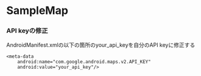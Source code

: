 SampleMap
=========
### API keyの修正
AndroidManifest.xmlの以下の箇所のyour_api_keyを自分のAPI keyに修正する

    <meta-data
        android:name="com.google.android.maps.v2.API_KEY"
        android:value="your_api_key"/>
